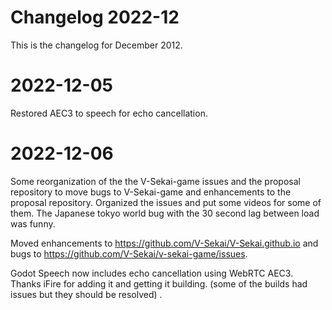 # Changelog 2022-12

This is the changelog for December 2012.

# 2022-12-05

Restored AEC3 to speech for echo cancellation.

# 2022-12-06

Some reorganization of the the V-Sekai-game issues and the proposal repository to move bugs to V-Sekai-game and enhancements to the proposal repository. Organized the issues and put some videos for some of them. The Japanese tokyo world bug with the 30 second lag between load was funny. 

Moved enhancements to https://github.com/V-Sekai/V-Sekai.github.io and bugs to https://github.com/V-Sekai/v-sekai-game/issues.

Godot Speech now includes echo cancellation using WebRTC AEC3. Thanks iFire for adding it and getting it building. (some of the builds had issues but they should be resolved) .
